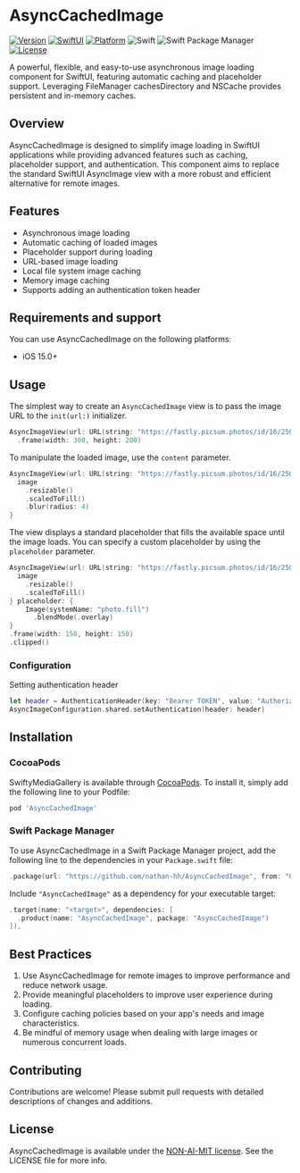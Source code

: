 
# AsyncCachedImage
[![Version](https://img.shields.io/cocoapods/v/SwiftyMediaGallery.svg?style=flat)](https://cocoapods.org/pods/SwiftyMediaGallery)
[![SwiftUI](https://img.shields.io/badge/SwiftUI-compatible-brightgreen.svg)](https://developer.apple.com/documentation/swiftui)
[![Platform](https://img.shields.io/cocoapods/p/SwiftyMediaGallery.svg?style=flat)](https://cocoapods.org/pods/SwiftyMediaGallery)
![Swift](https://img.shields.io/badge/%20in-swift%205.5-orange.svg)
![Swift Package Manager](https://img.shields.io/badge/package%20manager-compatible-brightgreen.svg)
[![License](https://img.shields.io/badge/license-NON--AI--MIT-yellow.svg)](https://github.com/non-ai-licenses/non-ai-licenses/blob/main/NON-AI-MIT)

A powerful, flexible, and easy-to-use asynchronous image loading component for SwiftUI, featuring automatic caching and placeholder support.
Leveraging FileManager cachesDirectory and NSCache provides persistent and in-memory caches.

## Overview

AsyncCachedImage is designed to simplify image loading in SwiftUI applications while providing advanced features such as caching, placeholder support, and authentication. This component aims to replace the standard SwiftUI AsyncImage view with a more robust and efficient alternative for remote images.

## Features

- Asynchronous image loading
- Automatic caching of loaded images
- Placeholder support during loading
- URL-based image loading
- Local file system image caching
- Memory image caching
- Supports adding an authentication token header

## Requirements and support

You can use AsyncCachedImage on the following platforms:
* iOS 15.0+

## Usage

The simplest way to create an `AsyncCachedImage` view is to pass the image URL to the `init(url:)` initializer.

```swift
AsyncImageView(url: URL(string: "https://fastly.picsum.photos/id/16/2500/1667.jpg"))
  .frame(width: 300, height: 200)
```

To manipulate the loaded image, use the `content` parameter.

```swift
AsyncImageView(url: URL(string: "https://fastly.picsum.photos/id/16/2500/1667.jpg")) { image in
  image
    .resizable()
    .scaledToFill()
    .blur(radius: 4)
}
```

The view displays a standard placeholder that fills the available space until the image loads. You
can specify a custom placeholder by using the `placeholder` parameter.

```swift
AsyncImageView(url: URL(string: "https://fastly.picsum.photos/id/16/2500/1667.jpg")) { image in
  image
    .resizable()
    .scaledToFill()
} placeholder: {
    Image(systemName: "photo.fill")
      .blendMode(.overlay)
}
.frame(width: 150, height: 150)
.clipped()
```

###  Configuration

Setting authentication header

```swift
let header = AuthenticationHeader(key: "Bearer TOKEN", value: "Authorization")
AsyncImageConfiguration.shared.setAuthentication(header: header)
```

## Installation

### CocoaPods

SwiftyMediaGallery is available through [CocoaPods](https://cocoapods.org). To install
it, simply add the following line to your Podfile:

```ruby
pod 'AsyncCachedImage'
```

### Swift Package Manager

To use AsyncCachedImage in a Swift Package Manager project, add the following line to the dependencies in your `Package.swift` file:

```swift
.package(url: "https://github.com/nathan-hh/AsyncCachedImage", from: "0.1.0")
```

Include `"AsyncCachedImage"` as a dependency for your executable target:

```swift
.target(name: "<target>", dependencies: [
  .product(name: "AsyncCachedImage", package: "AsyncCachedImage")
]),
```

## Best Practices

1. Use AsyncCachedImage for remote images to improve performance and reduce network usage.
2. Provide meaningful placeholders to improve user experience during loading.
3. Configure caching policies based on your app's needs and image characteristics.
4. Be mindful of memory usage when dealing with large images or numerous concurrent loads.

## Contributing

Contributions are welcome! Please submit pull requests with detailed descriptions of changes and additions.

## License
AsyncCachedImage is available under the [NON-AI-MIT license](https://github.com/non-ai-licenses/non-ai-licenses/blob/main/NON-AI-MIT). See the LICENSE file for more info.

